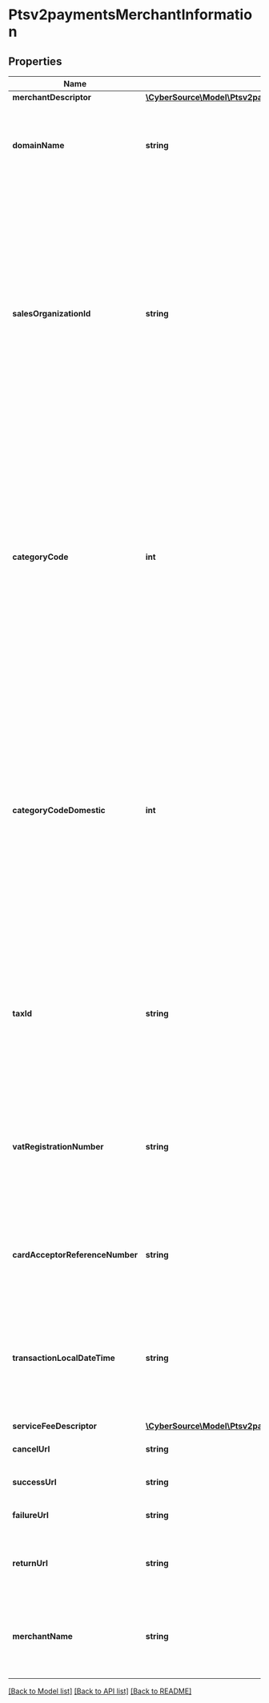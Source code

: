 # Ptsv2paymentsMerchantInformation

## Properties
Name | Type | Description | Notes
------------ | ------------- | ------------- | -------------
**merchantDescriptor** | [**\CyberSource\Model\Ptsv2paymentsMerchantInformationMerchantDescriptor**](Ptsv2paymentsMerchantInformationMerchantDescriptor.md) |  | [optional] 
**domainName** | **string** | This field will contain either the merchant url or the reverse domain as per the requirement for DSRP Format 3. This might vary transaction to transaction and might not be static. Merchant needs to have access to send this value for all DSRP program. | [optional] 
**salesOrganizationId** | **string** | Company ID assigned to an independent sales organization. Get this value from Mastercard.  #### CyberSource through VisaNet The value for this field corresponds to the following data in the TC 33 capture file: - Record: CP01 TCR6 - Position: 106-116 - Field: Mastercard Independent Sales Organization ID  **Note** The TC 33 Capture file contains information about the purchases and refunds that a merchant submits to CyberSource. CyberSource through VisaNet creates the TC 33 Capture file at the end of the day and sends it to the merchant’s acquirer, who uses this information to facilitate end-of-day clearing processing with payment card companies.  For processor-specific information, see the &#x60;sales_organization_ID&#x60; field description in [Credit Card Services Using the SCMP API.](http://apps.cybersource.com/library/documentation/dev_guides/CC_Svcs_SCMP_API/html) | [optional] 
**categoryCode** | **int** | The value for this field is a four-digit number that the payment card industry uses to classify merchants into market segments. A payment card company assigned one or more of these values to your business when you started accepting the payment card company’s cards. When you do not include this field in your request, CyberSource uses the value in your CyberSource account.  For processor-specific information, see the &#x60;merchant_category_code&#x60; field description in [Credit Card Services Using the SCMP API.](http://apps.cybersource.com/library/documentation/dev_guides/CC_Svcs_SCMP_API/html)  #### CyberSource through VisaNet The value for this field corresponds to the following data in the TC 33 capture file5: - Record: CP01 TCR4 - Position: 150-153 - Field: Merchant Category Code | [optional] 
**categoryCodeDomestic** | **int** | Merchant category code for domestic transactions. The value for this field is a four-digit number that the payment card industry uses to classify merchants into market segments. A payment card company assigned one or more of these values to your business when you started accepting the payment card company’s cards. Including this field in a request for a domestic transaction might reduce interchange fees.  When you include this field in a request: - Do not include the &#x60;merchant_category_code&#x60; field. - The value for this field overrides the value in your CyberSource account.  This field is supported only for: - Domestic transactions with Mastercard in Spain. Domestic means that you and the cardholder are in the same country. - Merchants enrolled in the OmniPay Direct interchange program. - First Data Merchant Solutions (Europe) on OmniPay Direct. | [optional] 
**taxId** | **string** | Your Cadastro Nacional da Pessoa Jurídica (CNPJ) number.  This field is supported only for BNDES transactions on CyberSource through VisaNet.  The value for this field corresponds to the following data in the TC 33 capture file5: - Record: CP07 TCR6 - Position: 40-59 - Field: BNDES Reference Field 1  For details, see &#x60;bill_merchant_tax_id&#x60; field description in the [Credit Card Services Using the SCMP API.](https://apps.cybersource.com/library/documentation/dev_guides/CC_Svcs_SCMP_API/html/) | [optional] 
**vatRegistrationNumber** | **string** | Your government-assigned tax identification number.  #### Tax Calculation Required field for value added tax only. Not applicable to U.S. and Canadian taxes.  #### CyberSource through VisaNet For CtV processors, the maximum length is 20.  For other processor-specific information, see the &#x60;merchant_vat_registration_number&#x60; field description in [Level II and Level III Processing Using the SCMP API.](http://apps.cybersource.com/library/documentation/dev_guides/Level_2_3_SCMP_API/html) | [optional] 
**cardAcceptorReferenceNumber** | **string** | Reference number that facilitates card acceptor/corporation communication and record keeping.  For processor-specific information, see the &#x60;card_acceptor_ref_number&#x60; field description in [Level II and Level III Processing Using the SCMP API.](http://apps.cybersource.com/library/documentation/dev_guides/Level_2_3_SCMP_API/html) | [optional] 
**transactionLocalDateTime** | **string** | Date and time at your physical location.  Format: &#x60;YYYYMMDDhhmmss&#x60;, where:  - &#x60;YYYY&#x60; &#x3D; year  - &#x60;MM&#x60; &#x3D; month  - &#x60;DD&#x60; &#x3D; day  - &#x60;hh&#x60; &#x3D; hour  - &#x60;mm&#x60; &#x3D; minutes  - &#x60;ss&#x60; &#x3D; seconds  #### Used by **Authorization** Required for these processors: - American Express Direct                                                                                                                                                                                                                                                                                                                         - American Express Direct - Credit Mutuel-CIC - FDC Nashville Global - SIX  Optional for all other processors. | [optional] 
**serviceFeeDescriptor** | [**\CyberSource\Model\Ptsv2paymentsMerchantInformationServiceFeeDescriptor**](Ptsv2paymentsMerchantInformationServiceFeeDescriptor.md) |  | [optional] 
**cancelUrl** | **string** | customer would be redirected to this url based on the decision of the transaction | [optional] 
**successUrl** | **string** | customer would be redirected to this url based on the decision of the transaction | [optional] 
**failureUrl** | **string** | customer would be redirected to this url based on the decision of the transaction | [optional] 
**returnUrl** | **string** | URL for displaying payment results to the consumer (notifications) after the transaction is processed. Usually this URL belongs to merchant and its behavior is defined by merchant | [optional] 
**merchantName** | **string** | Use this field only if you are requesting payment with Payer Authentication service together.  Your company’s name as you want it to appear to the customer in the issuing bank’s authentication form. This value overrides the value specified by your merchant bank. | [optional] 

[[Back to Model list]](../README.md#documentation-for-models) [[Back to API list]](../README.md#documentation-for-api-endpoints) [[Back to README]](../README.md)


